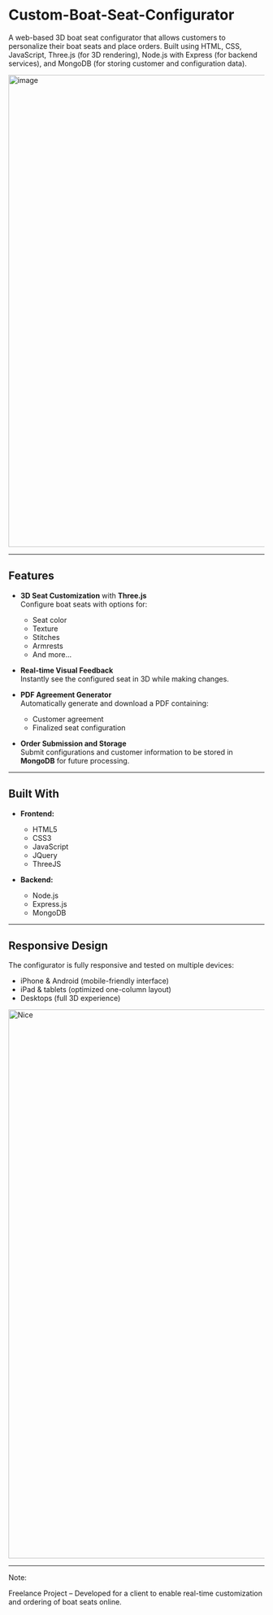 # Custom-Boat-Seat-Configurator

A web-based 3D boat seat configurator that allows customers to personalize their boat seats and place orders. Built using HTML, CSS, JavaScript, Three.js (for 3D rendering), Node.js with Express (for backend services), and MongoDB (for storing customer and configuration data).

<img width="1908" height="929" alt="image" src="https://github.com/user-attachments/assets/8916ad6d-9862-46ad-b710-e7a98c06b2b5" />

---

## Features

- **3D Seat Customization** with **Three.js**  
  Configure boat seats with options for:
  - Seat color
  - Texture
  - Stitches
  - Armrests
  - And more...

- **Real-time Visual Feedback**  
  Instantly see the configured seat in 3D while making changes.

- **PDF Agreement Generator**  
  Automatically generate and download a PDF containing:
  - Customer agreement
  - Finalized seat configuration

- **Order Submission and Storage**  
  Submit configurations and customer information to be stored in **MongoDB** for future processing.

---

## Built With

- **Frontend:**
  - HTML5
  - CSS3
  - JavaScript
  - JQuery
  - ThreeJS

- **Backend:**
  - Node.js
  - Express.js
  - MongoDB

---

## Responsive Design

The configurator is fully responsive and tested on multiple devices:
- iPhone & Android (mobile-friendly interface)  
- iPad & tablets (optimized one-column layout)  
- Desktops (full 3D experience)  

<img width="1920" height="1080" alt="Nice" src="https://github.com/user-attachments/assets/741119e3-dcbd-4e46-85fe-57b92f182d5d" />

---

Note:

Freelance Project – Developed for a client to enable real-time customization and ordering of boat seats online.
